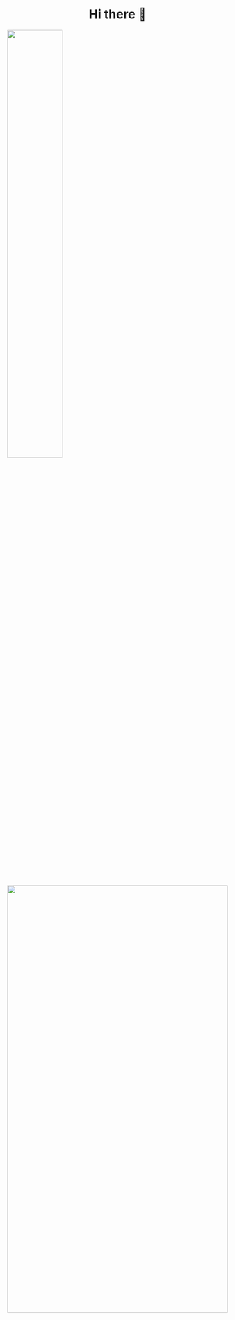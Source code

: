 <h1 align="center">Hi there 👋</h1>
<img src="https://github.com/MrbadMiro/MrbadMiro/assets/94770857/7696c56b-1fd3-429b-b90e-cd4cd954dcee" alt=""  align="center" width="50%" height="50%">
<img src="https://github.com/MrbadMiro/MrbadMiro/assets/94770857/213c2822-eb08-4190-b187-788cffd98eca" alt=""  align="center" width="100%" height="50%">
<h3 align="center">A passionate fullstack developer from Srilanka</h3>










